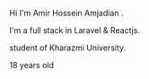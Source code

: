Hi   I'm Amir Hossein Amjadian . 
 

 I'm a full stack in  Laravel & Reactjs.

student of Kharazmi University.

18 years old
